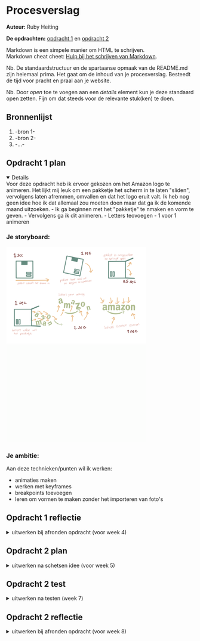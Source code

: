 # Procesverslag
**Auteur:** Ruby Heiting

**De opdrachten:** [opdracht 1](opdracht1/index.html) en [opdracht 2](opdracht2/index.html)


Markdown is een simpele manier om HTML te schrijven.  
Markdown cheat cheet: [Hulp bij het schrijven van Markdown](https://github.com/adam-p/markdown-here/wiki/Markdown-Cheatsheet).

Nb. De standaardstructuur en de spartaanse opmaak van de README.md zijn helemaal prima. Het gaat om de inhoud van je procesverslag. Besteedt de tijd voor pracht en praal aan je website.

Nb. Door *open* toe te voegen aan een *details* element kun je deze standaard open zetten. Fijn om dat steeds voor de relevante stuk(ken) te doen.



## Bronnenlijst
  1. -bron 1-
  2. -bron 2-
  3. -...-



## Opdracht 1 plan

<details open>
  Voor deze opdracht heb ik ervoor gekozen om het Amazon logo te animeren. Het lijkt mij leuk om een pakketje het scherm in te laten "sliden", vervolgens laten afremmen, omvallen en dat het logo eruit valt. Ik heb nog geen idee hoe ik dat allemaal zou moeten doen maar dat ga ik de komende maand uitzoeken. 
- Ik ga beginnen met het "pakketje" te nmaken en vorm te geven.
- Vervolgens ga ik dit animeren.
- Letters teovoegen
- 1 voor 1 animeren


  ### Je storyboard:
  <img src="readme-images/Storybord.PNG" width="375px" alt="storyboard voor opdracht 1">
   <img src="readme-images/AnimatieStorybord.GIF" width="375px" alt="storyboard voor opdracht 1">


  ### Je ambitie: 
  Aan deze technieken/punten wil ik werken:
  - animaties maken
  - werken met keyframes
  - breakpoints toevoegen
  - leren om vormen te maken zonder het importeren van foto's
 
</details>



## Opdracht 1 reflectie

<details>
  <summary>uitwerken bij afronden opdracht (voor week 4)</summary>


  ### Je uitkomst - karakteristiek screenshot(s):
  <img src="readme-images/LettersRollenUitDoos.png" width="300px" alt="uitomst opdracht 1">
  <img src="readme-images/LettersRollenUitDoosMobiel.png" width="150px" alt="uitomst opdracht 1">
  <img src="readme-images/EindScherm.png" width="300px" alt="uitomst opdracht 1">


  ### Dit ging goed/Heb ik geleerd: 
  - Het animeren van het pakketje vond ik nog verassend makkelijk. 
  - ik kon het font online niet vinden dus ik heb zelf de letters moeten overtrekken op mijn iPad en deze vervolgens in een fontmaker moeten zetten. Dit was de eerste keer dat ik dit gedaan heb en vond het nog verrassend makkelijk. Ik ga dit zeker in de toekomst nog een keer gebruiken als ik een bepaald font niet kan vinden of verder wil customizen. Het kost wel best wat extra tijd maar dat was het zeker waard.

 


  ### Dit was lastig/Is niet gelukt:
 - Ik ben vast gelopen met het centreren en responsive maken van de content. Hij werkt nu op iPhone en volledig desktop voormaat maar daar tussenin doet hij raar. Ik hoop dit nog te kunnen fixen voor de uiteindelijke oplevering.
 - Ook vond ik het lastig om de letters draaiend uit de doos te laten vallen. Het is uiteindelijk redelijk goed geluit maar heb heel veel dingen moeten proberen om te zo te laten werken. Omdat de doos draait moeten de letters in eerste instantie gedraaid in de doos staan. Hierdoor werkt de logica van de orientatie van de letters niet meer.

 
</details>



## Opdracht 2 plan

<details>
  <summary>uitwerken na schetsen idee (voor week 5)</summary>
  Voor de tweede opdracht heb ik voor de volgende case geozen: "In een grote verzameling films wil ik een aantal leuke films kunnen bewaren om ze later te bekijken." Zelf hou ik heel erg van films dus het leek mij leuk om hier iets leuks van te maken. 
  Mijn plan is om een carrousel aan films te hebben hierbij kan de films liken, deze worden vervolgens bewaard en kan je laten terug vinden. Ook kan je van alle films informatie krijgen over de film. Zoals regisseur, samenvatting, jaar van uitkomst, duur van de film, acteurs, imbd rating enz. Zie hieronder een schets van mijn design:


  ### Je ontwerp:
  <img src="readme-images/Storybord1.png" width="200px" alt="ontwerp opdracht 2">
  <img src="readme-images/Storybord2.png" width="200px" alt="ontwerp opdracht 2">
  <img src="readme-images/Storybord3.png" width="200px" alt="ontwerp opdracht 2">
  <img src="readme-images/Storybord4.png" width="200px" alt="ontwerp opdracht 2">
  <img src="readme-images/Storybord5.png" width="200px" alt="ontwerp opdracht 2">
  
  ### Later toegevoegd:
Toen ik begon aan het maken van de website heb ik mijn design volledig veranderd. Ik wilde het laten lijken alsof je zelf in de bioscoop zit en de films daar op het scherm voorbij ziet komen. Hierdoor zie je geen caroussel meer maar maar 1 film tegelijk. Ik wil vervolgens knoppen toevoegen om door de films heen te kunnen navigeren. (Dit wil ik gaan doen door alle films op elkaar te zetten en alleen die aan de beurt is op zichtbaar te zetten.) Bij die knoppen ga ik een toggle toevoegen waarbij je kan wisselen van alle films naar je gelikte films. De informatie en trailer wil ik met andere knoppen navigeren. Deze 'schermen' ga ik waarschijnlijk allemaal naast elkaar zetten en door de ul (het window) voorbij laten sliden.

  ### Je ambitie: 
  Aan deze technieken/punten wil ik werken:
  - Ik wil beter worden in javascript. Ik heb er nog maar één keer eerder mee gewerkt en dat was een jaar geleden. Veel hiervan weet ik niet meer zo goed. Hier ga ik dus veel tijd in stoppen om het weer op te pakken en veel nieuwe dingen te proberen.
  - Vaak vind ik het moeilijk om mijn websites goed responsive te krijgen. Dit gebeurt vaak doordat ik begin met het opbouwen zonder er goed rekening mee te houden en vervolgens is het achteraf veel moeilijker om het goed te krijgen. Hier ga ik dus vanaf het begin goed op focussen zodat dat perfect werkt en ik daarna meer aan het design kan gaan zonder daar nog zorgen over te maken.
</details>



## Opdracht 2 test

<details>
  <summary>uitwerken na testen (week 7)</summary>

Ik heb deze test uitgevoerd met Ruud Jansen (medestudent CMD). Om de website te testen heb ik hem zelf er doorheen laten gaan en heeft hij alles wat hij dacht hardop gezegd die ik verveolgens opgescherven en uitgewerkt heb. Dit zijn de bevindingen die er gevonden waren en hoe ik ze aangepast heb:


  ### Bevinding 1:
  Doel vasn toggle (op eerste zicht) onduidelijk.

  #### oplossing:
  Bij het voor het eerst kijken naar de pagina zonder dingen uit te proberen was het nog onduidelijk waar de toggle voor bedoelt was. Aangezien er niets bijgezet was. Om dit te verbeteren heb ik twee iconen toegevoegd. Als de toggle aan de linker kant (default) staat zie je de gehele lijst aan films. Hier heb ik dus een lijst icoon voor gebruikt. Wanneer er op de toggle geklikt wordt zie je alleen je gelikte films. Hiervoor heb ik een hartje toegevoegd. Aangezien dat ook het icoontje is voor de knop om films in die lijst te zetten leek mij dit het duidelijkste icoon.

Before:
<img src="readme-images/ToggleBefore.png" width="300px" alt="Toggle before">

After:
<img src="readme-images/ToggleAfter.png" width="300px" alt="Toggle after">


  ### Bevinding 2:
  Filmlijst loopt niet.

  #### oplossing:
  Hier had ik daarvoor nog geen tijd voor gehad en was het daardoor een beetje vergeten. Je kon op dat moment wel al heen en weer gaan tussen de films maar als je bij de laatste aangekomen was kon je niet doorklikken om weer bij de eerste aan het komen. Dit beleek uiteindelijk heel makkelijk om aan te passen door een extra if in de javascript functie toe te voegen die kijkt naar wat het nummertje van de huidige film is (0 - 9). Bij de 'Next button' heb ik toegevoegd dat als de huidige film nummer 9 is en de gebruiker klikt op die knop dat hij het nummer naar 0 veranderd. Voor de 'Back button' werkt het exact het tegenovergestelde. Wanneer het film nummer 0 is en er wordt op de knop geklikt gaat hij naar 9. Zo simpel was het.
  
    Next button toevoeging code:
<img src="readme-images/AanpassingCodeLoopNext" width="300px" alt="Next button">
  
  Back button toevoeging code:
<img src="readme-images/AanpassingCodeLoopBack" width="300px" alt="Back button">


  ### Bevinding 3:
  ...
</details>



## Opdracht 2 reflectie

<details>
  <summary>uitwerken bij afronden opdracht (voor week 8)</summary>

  ### Je uitkomst - karakteristiek screenshot(s):
  <img src="readme-images/dummy-plaatje.svg" width="375px" alt="uitkomst opdracht 2">


  ### Dit ging goed/Heb ik geleerd: 
  Korte omschrijving met plaatje(s)

  <img src="readme-images/dummy-plaatje.svg" width="375px" alt="top">


  ### Dit was lastig/Is niet gelukt:
  Korte omschrijving met plaatje(s)

  <img src="readme-images/dummy-plaatje.svg" width="375px" alt="bummer">
</details>
